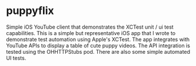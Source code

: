 # puppyflix
Simple iOS YouTube client that demonstrates the XCTest unit / ui test capabilities. This is a simple but representative iOS app that I 
wrote to demonstrate test automation using Apple's XCTest.  The app integrates with YouTube APIs to display a table of cute puppy videos.
The API integration is tested using the OHHTTPStubs pod.  There are also some simple automated UI tests. 


